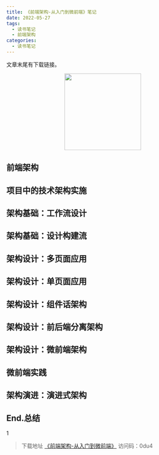 ```yaml
---
title: 《前端架构-从入门到微前端》笔记
date: 2022-05-27
tags: 
  - 读书笔记
  - 前端架构
categories: 
  - 读书笔记
---
```


文章末尾有下载链接。

<!-- more -->

<img src="/images/blog/前端架构-从入门到微前端.png" style="width:200px;margin:0 auto;display:block;">

## 前端架构



## 项目中的技术架构实施

## 架构基础：工作流设计

## 架构基础：设计构建流

## 架构设计：多页面应用

## 架构设计：单页面应用

## 架构设计：组件话架构

## 架构设计：前后端分离架构

## 架构设计：微前端架构

## 微前端实践

## 架构演进：演进式架构

## End.总结

1

> 下载地址 [《前端架构-从入门到微前端》](https://cloud.189.cn/t/UV3EzaBnii6v) 访问码：0du4